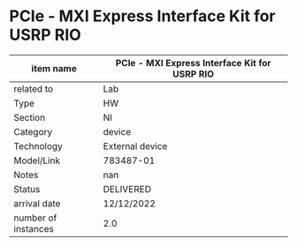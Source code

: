 
# PCIe - MXI Express Interface Kit for USRP RIO

| item name | PCIe - MXI Express Interface Kit for USRP RIO |
| -------- | -------- | 
| related to | Lab | 
| Type | HW | 
| Section | NI | 
| Category | device |
| Technology | External device |
| Model/Link | 783487-01 |
| Notes | nan |
| Status | DELIVERED |
| arrival date | 12/12/2022 |
| number of instances | 2.0 | 
        
